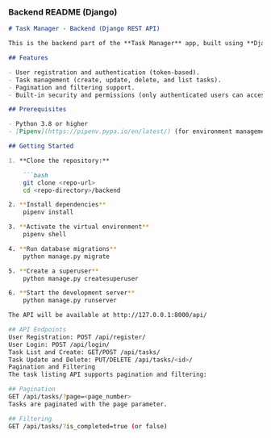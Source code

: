 ### Backend README (Django)

```markdown
# Task Manager - Backend (Django REST API)

This is the backend part of the **Task Manager** app, built using **Django** and **Django REST Framework**. It provides APIs for managing tasks, user authentication (registration and login), and pagination support.

## Features

- User registration and authentication (token-based).
- Task management (create, update, delete, and list tasks).
- Pagination and filtering support.
- Built-in security and permissions (only authenticated users can access tasks).

## Prerequisites

- Python 3.8 or higher
- [Pipenv](https://pipenv.pypa.io/en/latest/) (for environment management)

## Getting Started

1. **Clone the repository:**

    ```bash
    git clone <repo-url>
    cd <repo-directory>/backend

2. **Install dependencies**
    pipenv install

3. **Activate the virtual environment**
    pipenv shell

4. **Run database migrations**
    python manage.py migrate

5. **Create a superuser**
    python manage.py createsuperuser

6. **Start the development server**
    python manage.py runserver

The API will be available at http://127.0.0.1:8000/api/

## API Endpoints
User Registration: POST /api/register/
User Login: POST /api/login/
Task List and Create: GET/POST /api/tasks/
Task Update and Delete: PUT/DELETE /api/tasks/<id>/
Pagination and Filtering
The task listing API supports pagination and filtering:

## Pagination
GET /api/tasks/?page=<page_number>
Tasks are paginated with the page parameter.

## Filtering
GET /api/tasks/?is_completed=true (or false)


